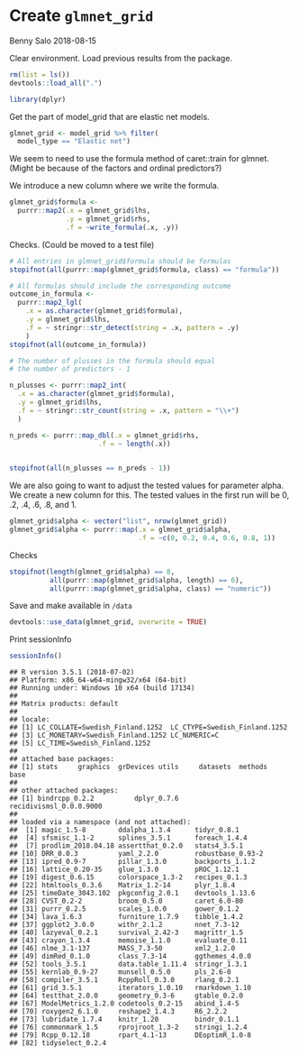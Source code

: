 Create `glmnet_grid`
================
Benny Salo
2018-08-15

Clear environment. Load previous results from the package.

``` r
rm(list = ls())
devtools::load_all(".")

library(dplyr)
```

Get the part of model\_grid that are elastic net models.

``` r
glmnet_grid <- model_grid %>% filter(
  model_type == "Elastic net")
```

We seem to need to use the formula method of caret::train for glmnet. (Might be because of the factors and ordinal predictors?)

We introduce a new column where we write the formula.

``` r
glmnet_grid$formula <- 
  purrr::map2(.x = glmnet_grid$lhs, 
              .y = glmnet_grid$rhs,
              .f = ~write_formula(.x, .y))
```

Checks. (Could be moved to a test file)

``` r
# All entries in glmnet_grid$formula should be formulas
stopifnot(all(purrr::map(glmnet_grid$formula, class) == "formula"))

# All formulas should include the corresponding outcome
outcome_in_formula <-
  purrr::map2_lgl(
    .x = as.character(glmnet_grid$formula),
    .y = glmnet_grid$lhs,
    .f = ~ stringr::str_detect(string = .x, pattern = .y)
    )
stopifnot(all(outcome_in_formula))

# The number of plusses in the formula should equal 
# the number of predictors - 1

n_plusses <- purrr::map2_int(
  .x = as.character(glmnet_grid$formula),
  .y = glmnet_grid$lhs,
  .f = ~ stringr::str_count(string = .x, pattern = "\\+")
  ) 

n_preds <- purrr::map_dbl(.x = glmnet_grid$rhs,
                      .f = ~ length(.x))
                      

stopifnot(all(n_plusses == n_preds - 1))
```

We are also going to want to adjust the tested values for parameter alpha. We create a new column for this. The tested values in the first run will be 0, .2, .4, .6, .8, and 1.

``` r
glmnet_grid$alpha <- vector("list", nrow(glmnet_grid))
glmnet_grid$alpha <- purrr::map(.x = glmnet_grid$alpha, 
                                .f = ~c(0, 0.2, 0.4, 0.6, 0.8, 1))
```

Checks

``` r
stopifnot(length(glmnet_grid$alpha) == 8,
          all(purrr::map(glmnet_grid$alpha, length) == 6),
          all(purrr::map(glmnet_grid$alpha, class) == "numeric"))
```

Save and make available in `/data`

``` r
devtools::use_data(glmnet_grid, overwrite = TRUE)
```

Print sessionInfo

``` r
sessionInfo()
```

    ## R version 3.5.1 (2018-07-02)
    ## Platform: x86_64-w64-mingw32/x64 (64-bit)
    ## Running under: Windows 10 x64 (build 17134)
    ## 
    ## Matrix products: default
    ## 
    ## locale:
    ## [1] LC_COLLATE=Swedish_Finland.1252  LC_CTYPE=Swedish_Finland.1252   
    ## [3] LC_MONETARY=Swedish_Finland.1252 LC_NUMERIC=C                    
    ## [5] LC_TIME=Swedish_Finland.1252    
    ## 
    ## attached base packages:
    ## [1] stats     graphics  grDevices utils     datasets  methods   base     
    ## 
    ## other attached packages:
    ## [1] bindrcpp_0.2.2          dplyr_0.7.6             recidivismsl_0.0.0.9000
    ## 
    ## loaded via a namespace (and not attached):
    ##  [1] magic_1.5-8        ddalpha_1.3.4      tidyr_0.8.1       
    ##  [4] sfsmisc_1.1-2      splines_3.5.1      foreach_1.4.4     
    ##  [7] prodlim_2018.04.18 assertthat_0.2.0   stats4_3.5.1      
    ## [10] DRR_0.0.3          yaml_2.2.0         robustbase_0.93-2 
    ## [13] ipred_0.9-7        pillar_1.3.0       backports_1.1.2   
    ## [16] lattice_0.20-35    glue_1.3.0         pROC_1.12.1       
    ## [19] digest_0.6.15      colorspace_1.3-2   recipes_0.1.3     
    ## [22] htmltools_0.3.6    Matrix_1.2-14      plyr_1.8.4        
    ## [25] timeDate_3043.102  pkgconfig_2.0.1    devtools_1.13.6   
    ## [28] CVST_0.2-2         broom_0.5.0        caret_6.0-80      
    ## [31] purrr_0.2.5        scales_1.0.0       gower_0.1.2       
    ## [34] lava_1.6.3         furniture_1.7.9    tibble_1.4.2      
    ## [37] ggplot2_3.0.0      withr_2.1.2        nnet_7.3-12       
    ## [40] lazyeval_0.2.1     survival_2.42-3    magrittr_1.5      
    ## [43] crayon_1.3.4       memoise_1.1.0      evaluate_0.11     
    ## [46] nlme_3.1-137       MASS_7.3-50        xml2_1.2.0        
    ## [49] dimRed_0.1.0       class_7.3-14       ggthemes_4.0.0    
    ## [52] tools_3.5.1        data.table_1.11.4  stringr_1.3.1     
    ## [55] kernlab_0.9-27     munsell_0.5.0      pls_2.6-0         
    ## [58] compiler_3.5.1     RcppRoll_0.3.0     rlang_0.2.1       
    ## [61] grid_3.5.1         iterators_1.0.10   rmarkdown_1.10    
    ## [64] testthat_2.0.0     geometry_0.3-6     gtable_0.2.0      
    ## [67] ModelMetrics_1.2.0 codetools_0.2-15   abind_1.4-5       
    ## [70] roxygen2_6.1.0     reshape2_1.4.3     R6_2.2.2          
    ## [73] lubridate_1.7.4    knitr_1.20         bindr_0.1.1       
    ## [76] commonmark_1.5     rprojroot_1.3-2    stringi_1.2.4     
    ## [79] Rcpp_0.12.18       rpart_4.1-13       DEoptimR_1.0-8    
    ## [82] tidyselect_0.2.4

